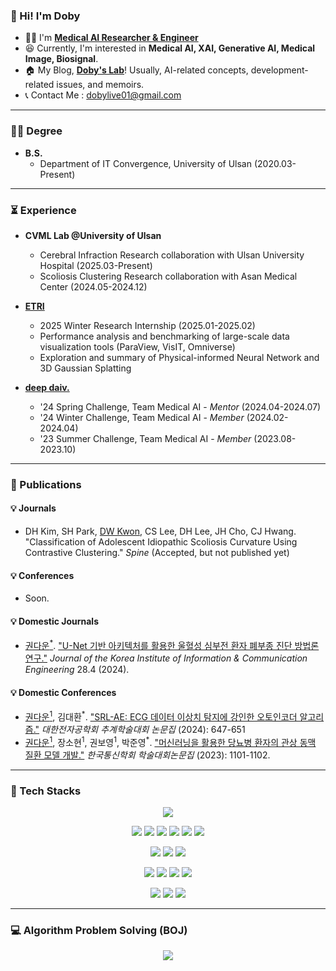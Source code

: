 ### 👋 Hi! I'm Doby 
* 👨‍⚕️ I'm <a href="https://scholar.google.com/citations?hl=ko&user=tM0RZ1UAAAAJ"><b>Medical AI Researcher & Engineer</b></a>
* 😆 Currently, I'm interested in <b>Medical AI, XAI, Generative AI, Medical Image, Biosignal</b>.
* 🏠 My Blog, <b><a href="https://draw-code-boy.tistory.com/">Doby's Lab</a></b>! Usually, AI-related concepts, development-related issues, and memoirs.
* 📞 Contact Me : dobylive01@gmail.com
* * *
### 👨‍🎓 Degree
* <b>B.S.</b>
  * Department of IT Convergence, University of Ulsan (2020.03-Present)
* * *
### ⏳ Experience
* <b>CVML Lab @University of Ulsan</b>
  * Cerebral Infraction Research collaboration with Ulsan University Hospital (2025.03-Present)
  * Scoliosis Clustering Research collaboration with Asan Medical Center (2024.05-2024.12)

* <b><a href="https://www.etri.re.kr/intro.html">ETRI</a></b>
  * 2025 Winter Research Internship (2025.01-2025.02)
  * Performance analysis and benchmarking of large-scale data visualization tools (ParaView, VisIT, Omniverse)
  * Exploration and summary of Physical-informed Neural Network and 3D Gaussian Splatting
 
* <b><a href="https://deepdaiv.oopy.io/">deep daiv.</a></b>
  * '24 Spring Challenge, Team Medical AI - <i>Mentor</i> (2024.04-2024.07)
  * '24 Winter Challenge, Team Medical AI - <i>Member</i> (2024.02-2024.04)
  * '23 Summer Challenge, Team Medical AI - <i>Member</i> (2023.08-2023.10)

* * *
### 📃 Publications
#### 💡 Journals
* DH Kim, SH Park, <ins>DW Kwon</ins>, CS Lee, DH Lee, JH Cho, CJ Hwang. "Classification of Adolescent Idiopathic Scoliosis Curvature Using Contrastive Clustering." <i>Spine</i> (Accepted, but not published yet)

#### 💡 Conferences
* Soon.

#### 💡 Domestic Journals
* <ins>권다운<sup>*<sup></ins>. <a href="https://www.dbpia.co.kr/journal/articleDetail?nodeId=NODE11758380">"U-Net 기반 아키텍처를 활용한 울혈성 심부전 환자 폐부종 진단 방법론 연구."</a> <i>Journal of the Korea Institute of Information & Communication Engineering</i> 28.4 (2024).

#### 💡 Domestic Conferences
* <ins>권다운<sup>1</sup></ins>, 김대환<sup>*</sup>. <a href="https://www.dbpia.co.kr/journal/articleDetail?nodeId=NODE12036320">"SRL-AE: ECG 데이터 이상치 탐지에 강인한 오토인코더 알고리즘."</a> <i>대한전자공학회 추계학술대회 논문집</i> (2024): 647-651
* <ins>권다운<sup>1</sup></ins>, 장소현<sup>1</sup>, 권보영<sup>1</sup>, 박준영<sup>*</sup>. <a href="https://www.dbpia.co.kr/journal/articleDetail?nodeId=NODE11667724">"머신러닝을 활용한 당뇨병 환자의 관상 동맥 질환 모델 개발."</a> <i>한국통신학회 학술대회논문집</i> (2023): 1101-1102.
* * *

### 🦾 Tech Stacks

<p align="center">
  <a href="https://skillicons.dev">
    <img src="https://skillicons.dev/icons?i=python,pytorch" />
  </a>
</p>

<p align="center">
<img src="https://img.shields.io/badge/Python-3776AB?style=flat&logo=Python&logoColor=white">  <img src="https://img.shields.io/badge/PyTorch-EE4C2C?style=flat&logo=Pytorch&logoColor=white">  <img src="https://img.shields.io/badge/NumPy-013243?style=flat&logo=NumPy&logoColor=white">  <img src="https://img.shields.io/badge/Pandas-150458?style=flat&logo=Pandas&logoColor=white">  <img src="https://img.shields.io/badge/SciPy-8CAAE6?style=flat&logo=SciPy&logoColor=white">  <img src="https://img.shields.io/badge/ScikitLearn-F7931E?style=flat&logo=scikit-learn&logoColor=white">
</p>

<p align="center">
 <img src="https://img.shields.io/badge/Linux-FCC624?style=flat&logo=Linux&logoColor=white">  <img src="https://img.shields.io/badge/Bash-4EAA25?style=flat&logo=GNU Bash&logoColor=white"> <img src="https://img.shields.io/badge/PostgreSQL-4169E1?style=flat&logo=PostgreSQL&logoColor=white">
</p>

<p align="center">
<img src="https://img.shields.io/badge/Git-F05032?style=flat&logo=Git&logoColor=white">  <img src="https://img.shields.io/badge/GitHub-181717?style=flat&logo=GitHub&logoColor=white">  <img src="https://img.shields.io/badge/Docker-2496ED?style=flat&logo=Docker&logoColor=white">  <img src="https://img.shields.io/badge/Jupyter-F37626?style=flat&logo=Jupyter&logoColor=white">  
</p>

<p align="center">
<img src="https://img.shields.io/badge/Gmail-EA4335?style=flat&logo=Gmail&logoColor=white">  <img src="https://img.shields.io/badge/Notion-000000?style=flat&logo=Notion&logoColor=white"> <img src="https://img.shields.io/badge/Slack-4A154B?style=flat&logo=Slack&logoColor=white"> 
</p>

* * *
### 💻 Algorithm Problem Solving (BOJ)
<p align="center">
<img src="http://mazassumnida.wtf/api/v2/generate_badge?boj=20rnjsekdns">
</p>

